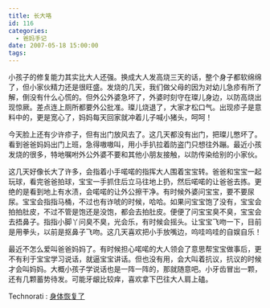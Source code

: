 ```yaml
---
title: 长大咯
id: 116
categories:
  - 爸妈手记
date: 2007-05-18 15:00:00
tags:
---
```


小孩子的修复能力其实比大人还强。换成大人发高烧三天的话，整个身子都软绵绵了，但小家伙精力还是很旺盛。发烧的几天，我们做父母的因为对幼儿急疹有所了解，倒没有什么心慌的。但外公外婆急坏了，外婆时刻守在璨儿身边，以防高烧出现惊厥。差点连上厕所都要外公批准。璨儿烧退了，大家才松口气。出现疹子是意料中的，更是宽心了，妈妈每天回家就冲着儿子喊小猪头，呵呵！

<div class="item-body">
<div class="item-content">

今天脸上还有少许疹子，但有出门放风去了。这几天都没有出门，把璨儿憋坏了。看到爸爸妈妈出门上班，急得嗷嗷叫，用小手扒拉着防盗门只想往外蹦。最近小孩发烧的很多，特地嘱咐外公外婆不要和其他小朋友接触，以防传染给别的小家伙。

这几天好像长大了许多，会指着小手喏喏的指挥大人围着宝宝转。爸爸和宝宝一起玩球，看完爸爸拍球，宝宝一手抓住后立马往地上扔，然后喏喏的让爸爸去拣。更绝的是看到地上有水渍，会喏喏的让外公擦干净。有时候外婆问宝宝，要不要尿尿。宝宝会指指马桶，不过也有诈唬的时候，哈哈。如果问宝宝饱了没有，宝宝会拍拍肚皮，不过不管是饱还是没饱，都会去拍肚皮。便便了问宝宝臭不臭，宝宝会去捂鼻子。指指小脚丫问臭不臭，光会乐，有时候会摇头。让宝宝飞吻一下，目前是用拳头，以前是抠鼻子飞吻。这几天喜欢把小手放嘴边，呜哇呜哇的自娱自乐！

最近不怎么爱叫爸爸妈妈了。有时候担心喏喏的大人领会了意思帮宝宝做事后，更不有利于宝宝学习说话，就逼宝宝讲话。但也没有用，会大叫着抗议，抗议的时候才会叫妈妈。大概小孩子学说话也是一阵一阵的，那就随意吧。小牙齿冒出一颗，还有几颗蓄势待发。可能牙龈比较痒，喜欢拿下巴往大人肩上磕。

</div>
</div>

  <!-- Tag links generated by Zoundry Blog Writer. Do not manually edit. http://www.zoundry.com -->
  <span class="ztags"><span class="ztagspace">Technorati</span> : [身体恢复了](http://technorati.com/tag/%E8%BA%AB%E4%BD%93%E6%81%A2%E5%A4%8D%E4%BA%86)</span>